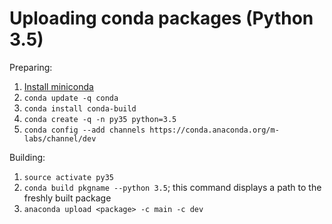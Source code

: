 Uploading conda packages (Python 3.5)
=====================================

Preparing:

  1. [Install miniconda][miniconda]
  2. `conda update -q conda`
  3. `conda install conda-build`
  4. `conda create -q -n py35 python=3.5`
  5. `conda config --add channels https://conda.anaconda.org/m-labs/channel/dev`

Building:

  1. `source activate py35`
  2. `conda build pkgname --python 3.5`; this command displays a path to the freshly built package
  3. `anaconda upload <package> -c main -c dev`

[miniconda]: http://conda.pydata.org/docs/install/quick.html#linux-miniconda-install
